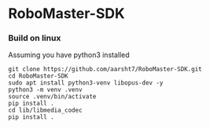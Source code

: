 # RoboMaster-SDK

### Build on linux
Assuming you have python3 installed
```
git clone https://github.com/aarsht7/RoboMaster-SDK.git
cd RoboMaster-SDK
sudo apt install python3-venv libopus-dev -y
python3 -m venv .venv
source .venv/bin/activate
pip install .
cd lib/libmedia_codec
pip install .
```
